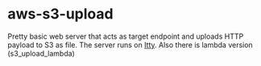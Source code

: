 # aws-s3-upload

Pretty basic web server that acts as target endpoint and uploads HTTP payload to S3 as file. 
The server runs on [Itty](https://github.com/toastdriven/itty).
Also there is lambda version (s3_upload_lambda)
